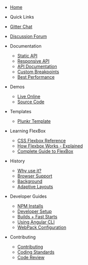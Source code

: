 *  [Home](https://github.com/angular/flex-layout/wiki)

*  Quick Links
  *  [Gitter Chat](https://gitter.im/angular/flex-layout)
  *  [Discussion Forum](https://groups.google.com/forum/#!forum/angular-flex-layout)

* Documentation 
  *  [Static API](https://github.com/angular/flex-layout/wiki/Declarative-API-Overview)
  *  [Responsive API](https://github.com/angular/flex-layout/wiki/Responsive-API)
  *  [API Documentation](https://github.com/angular/flex-layout/wiki/API-Documentation)
  *  [Custom Breakpoints](https://github.com/angular/flex-layout/wiki/Custom-Breakpoints)
  *  [Best Performance](https://github.com/angular/flex-layout/wiki/Best-Performance)
* Demos 
  *  [Live Online](https://tburleson-layouts-demos.firebaseapp.com/)
  *  [Source Code](https://github.com/angular/flex-layout/blob/master/src/demo-app/app/demo-app-module.ts)

* Templates
  *  [Plunkr Template](https://plnkr.co/edit/h8hzyoEyqdCXmTBA7DfK?p=preview)

* Learning FlexBox
  *  [CSS Flexbox Reference](http://cssreference.io/flexbox/)
  *  [How Flexbox Works - Explained](https://medium.freecodecamp.com/even-more-about-how-flexbox-works-explained-in-big-colorful-animated-gifs-a5a74812b053#.dfi1sit87)
  *  [Complete Guide to FlexBox](https://css-tricks.com/snippets/css/a-guide-to-flexbox/)
  
* History
  * [Why use it?](https://github.com/angular/flex-layout/wiki/Why-use-@angular-flex-layout-%3F)
  * [Browser Support](https://github.com/angular/flex-layout/wiki/Browswer-Support)
  * [Background](https://github.com/angular/flex-layout/wiki/Background)
  * [Adaptive Layouts](https://github.com/angular/flex-layout/wiki/Adaptive-Layouts)

* Developer Guides
  * [NPM Installs](https://github.com/angular/flex-layout/wiki/NPM-Installs)
  * [Developer Setup](https://github.com/angular/flex-layout/wiki/Developer-Setup)
  * [Builds + Fast Starts](https://github.com/angular/flex-layout/wiki/Fast-Starts)
  * [Using Angular CLI](https://github.com/angular/flex-layout/wiki/Using-Angular-CLI)
  * [WebPack Configuration](https://github.com/angular/flex-layout/wiki/Webpack-Configuration)

* Contributing
  * [Contributing](https://github.com/angular/flex-layout/wiki/Contributing-to-Angular-2-Flex-Layout)
  * [Coding Standards](https://github.com/angular/flex-layout/wiki/Angular-Flex-Layout-Coding-Standards)
  * [Code Review](https://github.com/angular/flex-layout/wiki/Code-reviews)


